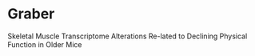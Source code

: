 # Graber
Skeletal Muscle Transcriptome Alterations Re-lated to Declining Physical Function in Older Mice 
